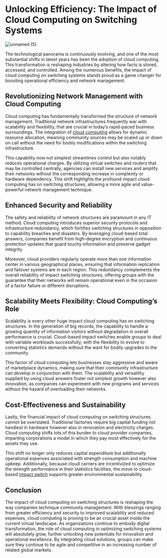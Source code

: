 # Unlocking Efficiency: The Impact of Cloud Computing on Switching Systems
![unnamed (5)](https://github.com/sophia7978/Unlocking-Efficiency-The-Impact-of-Cloud-Computing-on-Switching-Systems/assets/157782265/5d4e60e2-694c-48ca-8240-b308cd8c0876)

The technological panorama is continuously evolving, and one of the most substantial shifts in latest years has been the adoption of cloud computing. This transformation is reshaping industries by altering how facts is stored, accessed, and controlled. Among the numerous benefits, the impact of cloud computing on switching systems stands proud as a game changer for boosting operational efficiency and network management.

## Revolutionizing Network Management with Cloud Computing

Cloud computing has fundamentally transformed the structure of network management. Traditional network infrastructures frequently war with scalability and flexibility, that are crucial in today’s rapid-paced business surroundings. The integration of [cloud computing](https://cloudcomputility.com/) allows for dynamic resource allocation, meaning community sources may be scaled up or down on call without the need for bodily modifications within the switching infrastructure.

This capability now not simplest streamlines control but also notably reduces operational charges. By utilizing virtual switches and routers that may be controlled centrally, agencies can install new services and amplify their networks without the corresponding increase in complexity or hardware dependency. This shift highlights the profound impact cloud computing has on switching structures, allowing a more agile and value-powerful network management technique.

## Enhanced Security and Reliability

The safety and reliability of network structures are paramount in any IT method. Cloud computing introduces superior security protocols and infrastructure redundancy, which fortifies switching structures in opposition to capability breaches and disasters. By leveraging cloud-based total answers, companies benefit from high-degree encryption and continuous protection updates that guard touchy information and preserve gadget integrity.

Moreover, cloud providers regularly operate more than one information center in various geographical places, ensuring that information replication and failover systems are in each region. This redundancy complements the overall reliability of impact switching structures, offering groups with the guarantee that their networks will remain operational even in the occasion of a factor failure or different disruptions.

## Scalability Meets Flexibility: Cloud Computing’s Role

Scalability is every other huge impact cloud computing has on switching structures. In the generation of big records, the capability to handle a growing quantity of information visitors without degradation in overall performance is crucial. Cloud-based impact switches enable groups to deal with variable workloads successfully, with the flexibility to evolve to converting statistics demands without the want for bodily upgrades to the community.

This factor of cloud computing lets businesses stay aggressive and aware of marketplace dynamics, making sure that their community infrastructure can develop in conjunction with them. The scalability and versatility supplied by using cloud answers foster not simplest growth however also innovation, as companies can experiment with new programs and services without the hazard of overloading their networks.

## Cost-Effectiveness and Sustainability

Lastly, the financial impact of cloud computing on switching structures cannot be overstated. Traditional factories require big capital funding not handiest in hardware however also in renovation and electricity charges. Cloud computing shifts lots of this burden to cloud provider companies, imparting corporations a model in which they pay most effectively for the assets they use.

This shift no longer only reduces capital expenditure but additionally operational expenses associated with strength consumption and machine upkeep. Additionally, because cloud carriers are incentivized to optimize the strength performance in their statistics facilities, the move to cloud-based [impact switch](https://cloudcomputility.com/selling-360-degree-impact-switches-or-crush-switches/) supports greater environmental sustainability.

## Conclusion

The impact of cloud computing on switching structures is reshaping the way companies technique community management. With blessings ranging from greater efficiency and security to improved scalability and reduced expenses, cloud computing is proving to be an crucial asset inside the current virtual landscape. As organizations continue to embody digital transformation, the role of cloud computing in optimizing switching systems will absolutely grow, further unlocking new potentials for innovation and operational excellence. By integrating cloud solutions, groups can make sure they continue to be agile and competitive in an increasing number of related global markets.
